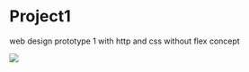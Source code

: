 # Project1
web design prototype 1 with http and css without flex concept

<img src="Screenshot 20-08-2020 21_24_59.png">
